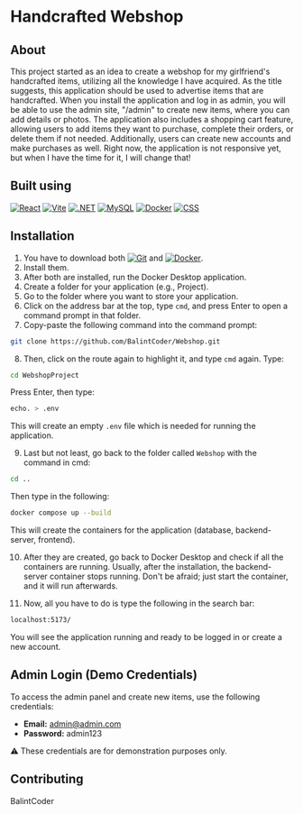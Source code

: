 # Handcrafted Webshop


## About
This project started as an idea to create a webshop for my girlfriend's handcrafted items, utilizing all the knowledge I have acquired. As the title suggests, this application should be used to advertise items that are handcrafted. When you install the application and log in as admin, you will be able to use the admin site, "/admin" to create new items, where you can add details or photos. The application also includes a shopping cart feature, allowing users to add items they want to purchase, complete their orders, or delete them if not needed. Additionally, users can create new accounts and make purchases as well. Right now, the application is not responsive yet, but when I have the time for it, I will change that!

## Built using
<p align="left">
  <a href="https://react.dev/" target="_blank"><img src="https://img.shields.io/badge/React-61DAFB?style=for-the-badge&logo=react&logoColor=white" alt="React"/></a>
  <a href="https://vitejs.dev/" target="_blank"><img src="https://img.shields.io/badge/Vite-646CFF?style=for-the-badge&logo=vite&logoColor=white" alt="Vite"/></a>
  <a href="https://dotnet.microsoft.com/en-us/" target="_blank"><img src="https://img.shields.io/badge/.NET-512BD4?style=for-the-badge&logo=dotnet&logoColor=white" alt=".NET"/></a>
  <a href="https://www.mysql.com/" target="_blank"><img src="https://img.shields.io/badge/MySQL-4479A1?style=for-the-badge&logo=mysql&logoColor=white" alt="MySQL"/></a>
  <a href="https://www.docker.com/" target="_blank"><img src="https://img.shields.io/badge/Docker-2496ED?style=for-the-badge&logo=docker&logoColor=white" alt="Docker"/></a>
  <a href="https://developer.mozilla.org/en-US/docs/Web/CSS" target="_blank"><img src="https://img.shields.io/badge/CSS-1572B6?style=for-the-badge&logo=css3&logoColor=white" alt="CSS"/></a>
</p>

## Installation

1. You have to download both  <a href="https://git-scm.com/" target="_blank"><img src="https://img.shields.io/badge/Git-F05032?style=for-the-badge&logo=git&logoColor=white" alt="Git"/></a> and  <a href="https://www.docker.com/" target="_blank"><img src="https://img.shields.io/badge/Docker-2496ED?style=for-the-badge&logo=docker&logoColor=white" alt="Docker"/></a>.
2. Install them.
3. After both are installed, run the Docker Desktop application.
4. Create a folder for your application (e.g., Project).
5. Go to the folder where you want to store your application.
6. Click on the address bar at the top, type `cmd`, and press Enter to open a command prompt in that folder.
7. Copy-paste the following command into the command prompt:

```bash
git clone https://github.com/BalintCoder/Webshop.git
```

8. Then, click on the route again to highlight it, and type `cmd` again. Type:

```bash
cd WebshopProject
```

Press Enter, then type:

```bash
echo. > .env
```

This will create an empty `.env` file which is needed for running the application.

9. Last but not least, go back to the folder called `Webshop` with the command in cmd:

```bash
cd ..
```

Then type in the following:

```bash
docker compose up --build
```

This will create the containers for the application (database, backend-server, frontend).

10. After they are created, go back to Docker Desktop and check if all the containers are running. Usually, after the installation, the backend-server container stops running. Don't be afraid; just start the container, and it will run afterwards.

11. Now, all you have to do is type the following in the search bar:

```bash
localhost:5173/
```

You will see the application running and ready to be logged in or create a new account.

## Admin Login (Demo Credentials)
To access the admin panel and create new items, use the following credentials:

- **Email:** admin@admin.com  
- **Password:** admin123  

⚠️ These credentials are for demonstration purposes only.

## Contributing

BalintCoder
